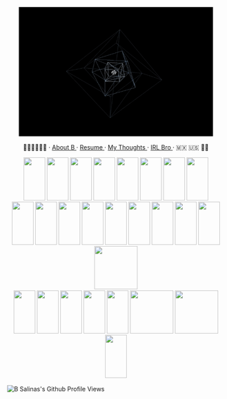 <header>
    <link rel="stylesheet" href="https://cdn.jsdelivr.net/gh/devicons/devicon@v2.15.1/devicon.min.css">
</header> 

<body>
  <p align="center">
    <img src="multi-spinning-cube.gif" alt="Multi Spinning Donut Gif (High Def)" height="300" width="450">
  </p>
  
  <p align="center">
    ✊🏽✊🏾✊🏿 
    · 
    <a href="https://github.com/B-Salinas/B-Salinas/blob/main/more.md"> About B </a>  
    · 
    <a href="https://github.com/B-Salinas/resume-pdfs/blob/main/2022-11-Salinas-SoftwareEngineer-Resume.pdf"> Resume </a>
    ·
    <a href="https://github.com/B-Salinas/github-should-have-a-blog"> My Thoughts </a>
    ·
    <a href="https://github.com/a-salinas"> IRL Bro </a>
    ·
    🇲🇽 🇺🇸 🏳️‍🌈
  </p>
 
  <div align="center" justify-content="space-between">
      <div>
        <img src="https://cdn.jsdelivr.net/gh/devicons/devicon/icons/bash/bash-original.svg" height="100" width="50"/>
        <img src="https://cdn.jsdelivr.net/gh/devicons/devicon/icons/javascript/javascript-original.svg" height="100" width="50"/>
        <img src="https://cdn.jsdelivr.net/gh/devicons/devicon/icons/python/python-original-wordmark.svg" height="100" width="50"/>
        <img src="https://cdn.jsdelivr.net/gh/devicons/devicon/icons/typescript/typescript-original.svg" height="100" width="50"/>
        <img src="https://cdn.jsdelivr.net/gh/devicons/devicon/icons/java/java-original-wordmark.svg" height="100" width="50"/>
        <img src="https://cdn.jsdelivr.net/gh/devicons/devicon/icons/html5/html5-original-wordmark.svg" height="100" width="50" />
        <img src="https://cdn.jsdelivr.net/gh/devicons/devicon/icons/css3/css3-original-wordmark.svg" height="100" width="50"/>
        <img src="https://cdn.jsdelivr.net/gh/devicons/devicon/icons/solidity/solidity-original.svg" height="100" width="50" />
      </div>
      <div> 
        <img src="https://cdn.jsdelivr.net/gh/devicons/devicon/icons/nodejs/nodejs-original.svg" height="100" width="50" />
        <img src="https://cdn.jsdelivr.net/gh/devicons/devicon/icons/git/git-original-wordmark.svg" height="100" width="50" />
        <img src="https://cdn.jsdelivr.net/gh/devicons/devicon/icons/jira/jira-original-wordmark.svg" height="100" width="50" />
        <img src="https://cdn.jsdelivr.net/gh/devicons/devicon/icons/threejs/threejs-original-wordmark.svg" height="100" width="50"/>
        <img src="https://cdn.jsdelivr.net/gh/devicons/devicon/icons/react/react-original-wordmark.svg" height="100" width="50"/>
        <img src="https://cdn.jsdelivr.net/gh/devicons/devicon/icons/bootstrap/bootstrap-plain-wordmark.svg" height="100" width="50"/>
        <img src="https://cdn.jsdelivr.net/gh/devicons/devicon/icons/redux/redux-original.svg" height="100" width="50"/>
        <img src="https://cdn.jsdelivr.net/gh/devicons/devicon/icons/flask/flask-original-wordmark.svg" height="100" width="50"/>
        <img src="https://cdn.jsdelivr.net/gh/devicons/devicon/icons/postgresql/postgresql-original-wordmark.svg" height="100" width="50"/>  
        <img src="https://cdn.jsdelivr.net/gh/devicons/devicon/icons/sequelize/sequelize-original-wordmark.svg" height="100" width="100"/>
      </div>
      <div>
        <img src="https://cdn.jsdelivr.net/gh/devicons/devicon/icons/latex/latex-original.svg" height="100" width="50"/>
        <img src="https://cdn.jsdelivr.net/gh/devicons/devicon/icons/matlab/matlab-original.svg" height="100" width="50"/>
        <img src="https://cdn.jsdelivr.net/gh/devicons/devicon/icons/markdown/markdown-original.svg" height="100" width="50"/>    
        <img src="https://cdn.jsdelivr.net/gh/devicons/devicon/icons/figma/figma-original.svg" height="100" width="50"/>
        <img src="https://cdn.jsdelivr.net/gh/devicons/devicon/icons/docker/docker-original-wordmark.svg" height="100" width="50"/>
        <img src="https://cdn.jsdelivr.net/gh/devicons/devicon/icons/amazonwebservices/amazonwebservices-original-wordmark.svg" height="100" width="100"/>
        <img src="https://cdn.jsdelivr.net/gh/devicons/devicon/icons/gatsby/gatsby-original-wordmark.svg" height="100" width="100"/>
        <img src="https://cdn.jsdelivr.net/gh/devicons/devicon/icons/heroku/heroku-original-wordmark.svg" height="100" width="50"/>
      </div>
  </div>
  
  <p>
    <img src="https://komarev.com/ghpvc/?username=b-salinas" alt="B Salinas's Github Profile Views">   
  </p>
</body>
